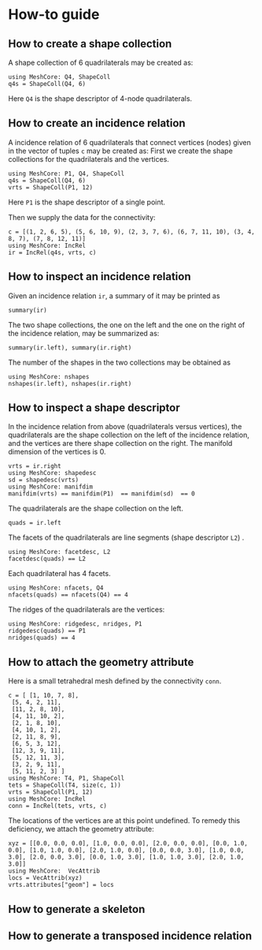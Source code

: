 # How-to guide

## How to create a shape collection

A shape collection of 6 quadrilaterals may be created as:
```
using MeshCore: Q4, ShapeColl
q4s = ShapeColl(Q4, 6)
```

Here `Q4` is the shape descriptor of 4-node quadrilaterals.


## How to create an incidence relation

A incidence relation of 6 quadrilaterals that connect vertices (nodes) given in the vector of tuples `c` may be created as: First we create the shape collections for the quadrilaterals and the vertices. 
```
using MeshCore: P1, Q4, ShapeColl
q4s = ShapeColl(Q4, 6)
vrts = ShapeColl(P1, 12)
```
Here `P1` is the shape descriptor of a single point.

Then we supply the data for the connectivity:
```
c = [(1, 2, 6, 5), (5, 6, 10, 9), (2, 3, 7, 6), (6, 7, 11, 10), (3, 4, 8, 7), (7, 8, 12, 11)]
using MeshCore: IncRel
ir = IncRel(q4s, vrts, c)
```

## How to inspect an incidence relation

Given an incidence relation `ir`, a summary of it may be printed as 
```
summary(ir) 
```
The two shape collections, the one on the left and the one on the right of the incidence relation, may be summarized as:
```
summary(ir.left), summary(ir.right)  
```

The number of the shapes in the two collections may be obtained as
```
using MeshCore: nshapes
nshapes(ir.left), nshapes(ir.right)  
```

## How to inspect a shape descriptor

In the incidence relation from above (quadrilaterals versus vertices), the quadrilaterals are the shape collection on the left of the incidence relation, and the vertices are there shape collection on the right. The manifold dimension of the vertices is 0.
```
vrts = ir.right
using MeshCore: shapedesc
sd = shapedesc(vrts)
using MeshCore: manifdim
manifdim(vrts) == manifdim(P1)  == manifdim(sd)  == 0
```
The quadrilaterals are the shape collection on the left.
```
quads = ir.left
```
The facets of the quadrilaterals are line segments (shape descriptor `L2`) .

```
using MeshCore: facetdesc, L2
facetdesc(quads) == L2
```
Each quadrilateral has 4 facets.
```
using MeshCore: nfacets, Q4
nfacets(quads) == nfacets(Q4) == 4
```
The ridges of the quadrilaterals are the vertices:
```
using MeshCore: ridgedesc, nridges, P1
ridgedesc(quads) == P1
nridges(quads) == 4
```

## How to attach the geometry attribute

Here is a small tetrahedral mesh defined by the connectivity `conn`. 
```
c = [ [1, 10, 7, 8], 
 [5, 4, 2, 11], 
 [11, 2, 8, 10],
 [4, 11, 10, 2],
 [2, 1, 8, 10], 
 [4, 10, 1, 2], 
 [2, 11, 8, 9], 
 [6, 5, 3, 12], 
 [12, 3, 9, 11],
 [5, 12, 11, 3],
 [3, 2, 9, 11], 
 [5, 11, 2, 3] ]   
using MeshCore: T4, P1, ShapeColl
tets = ShapeColl(T4, size(c, 1))
vrts = ShapeColl(P1, 12)
using MeshCore: IncRel
conn = IncRel(tets, vrts, c)
```
The locations of the vertices are at this point undefined. To remedy this deficiency, we attach the geometry attribute:
```
xyz = [[0.0, 0.0, 0.0], [1.0, 0.0, 0.0], [2.0, 0.0, 0.0], [0.0, 1.0, 0.0], [1.0, 1.0, 0.0], [2.0, 1.0, 0.0], [0.0, 0.0, 3.0], [1.0, 0.0, 3.0], [2.0, 0.0, 3.0], [0.0, 1.0, 3.0], [1.0, 1.0, 3.0], [2.0, 1.0, 3.0]]
using MeshCore:  VecAttrib
locs = VecAttrib(xyz)
vrts.attributes["geom"] = locs
```

## How to generate a skeleton

## How to generate a transposed incidence relation

